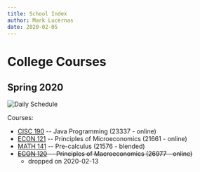 ```yaml
---
title: School Index
author: Mark Lucernas
date: 2020-02-05
---
```


# College Courses

## Spring 2020

![Daily Schedule](file:../files/spring-2020/spring-2020_dailySchedule_v2.png)

Courses:

  - [CISC 190](spring-2020/CISC-190/cisc-190) -- Java Programming (23337 - online)
  - [ECON 121](spring-2020/ECON-121/econ-121) -- Principles of Microeconomics (21661 - online)
  - [MATH 141](spring-2020/MATH-141/math-141) -- Pre-calculus (21576 - blended)
  - ~~[ECON 120](spring-2020/ECON-120/econ-120) -- Principles of Macroeconomics (26977 - online)~~
    * dropped on 2020-02-13

